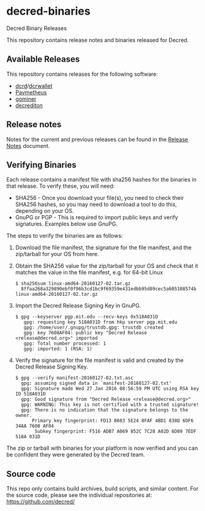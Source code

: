 # decred-binaries
Decred Binary Releases

This repository contains release notes and binaries released for
Decred.

## Available Releases

This repository contains releases for the following software:

* [dcrd](https://github.com/decred/dcrd)/[dcrwallet](https://github.com/decred/dcrwallet)
* [Paymetheus](https://github.com/decred/Paymetheus)
* [gominer](https://github.com/decred/gominer)
* [decrediton](https://github.com/decred/decrediton)

## Release notes

Notes for the current and previous releases can be found in the [Release Notes](./release-notes.md) document.

## Verifying Binaries

Each release contains a manifest file with sha256 hashes for the
binaries in that release.  To verify these, you will need:

* SHA256 - Once you download your file(s), you need to check their
  SHA256 hashes, so you may need to download a tool to do this,
  depending on your OS.
* GnuPG or PGP - This is required to import public keys and verify
  signatures. Examples below use GnuPG.

The steps to verify the binaries are as follows:

1. Download the file manifest, the signature for the file manifest, and the zip/tarball for your OS from here.
2. Obtain the SHA256 value for the zip/tarball for your OS and check that it matches the value in the file manifest, e.g. for 64-bit Linux

   ```
   $ sha256sum linux-amd64-20160127-02.tar.gz
     8ffaa268a329890ebf0f96b3cd1bc9f69359e431edbb95d89cec5a605108574b linux-amd64-20160127-02.tar.gz
   ```

3. Import the Decred Release Signing Key in GnuPG.
   ```
   $ gpg --keyserver pgp.mit.edu --recv-keys 0x518A031D
      gpg: requesting key 518A031D from hkp server pgp.mit.edu
      gpg: /home/user/.gnupg/trustdb.gpg: trustdb created
      gpg: key 7608AF04: public key "Decred Release <release@decred.org>" imported
      gpg: Total number processed: 1
      gpg: imported: 1 (RSA: 1)
   ```
4. Verify the signature for the file manifest is valid and created by
the Decred Release Signing Key.

	```
   $ gpg --verify manifest-20160127-02.txt.asc
      gpg: assuming signed data in `manifest-20160127-02.txt'
      gpg: Signature made Wed 27 Jan 2016 08:56:59 PM UTC using RSA key ID 518A031D
      gpg: Good signature from "Decred Release <release@decred.org>"
      gpg: WARNING: This key is not certified with a trusted signature!
      gpg: There is no indication that the signature belongs to the owner.
          Primary key fingerprint: FD13 B683 5E24 8FAF 4BD1 838D 6DF6 34AA 7608 AF04
           Subkey fingerprint: F516 ADB7 A069 852C 7C28 A02D 6D89 7EDF 518A 031D
   ```

The zip or tarball with binaries for your platform is now verified and
you can be confident they were generated by the Decred team.

## Source code

This repo only contains build archives, build scripts, and similar
content.  For the source code, please see the individual repositories
at: https://github.com/decred/

